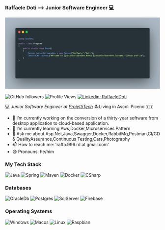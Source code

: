 ### Raffaele Doti --> Junior Software Engineer :computer:

![Raffaele-Doti](https://github.com/Raffaele-Doti/Raffaele-Doti/blob/master/profile.png "Raffaele-Doti")


![GitHub followers](https://img.shields.io/github/followers/Raffaele-Doti?label=Follow&style=social)
![Profile Views](https://gpvc.arturio.dev/Raffaele-Doti)
[![Linkedin: RaffaeleDoti](https://img.shields.io/badge/-RaffaeleDoti-blue?style=flat-square&logo=Linkedin&logoColor=white&link=https://www.linkedin.com/in/raffaele-doti-490358162/)](https://www.linkedin.com/in/raffaele-doti-490358162/)


:computer: _Junior Software Engineer at [ProiettiTech](http://www.proietti.it/)_ :desert_island:Living in Ascoli Piceno :it:


- 🔭 I’m currently working on the conversion of a thirty-year software from desktop application to cloud-based application.
- 🌱 I’m currently learning Aws,Docker,Microservices Pattern
- 💬 Ask me about Asp.Net,Java,Swagger,Docker,RabbitMq,Postman,CI/CD & QualityAssurance,Continuous Testing,Cars,Photography
- 📫 How to reach me: 'raffa.996.rd at gmail.com'
- 😄 Pronouns: he/him


### My Tech Stack 

![Java](http://img.shields.io/badge/-Java-007396?style=flat-square&logo=java&logoColor=ffffff)
![Spring](http://img.shields.io/badge/-Spring-6DB33F?style=flat-square&logo=spring&logoColor=ffffff)
![Maven](http://img.shields.io/badge/-Maven-1565c0?style=flat-square&logo=apache-maven)
![Docker](https://img.shields.io/badge/-Docker-black?style=flat-square&logo=docker)
![CSharp](https://img.shields.io/badge/-CSharp-green?style=flat-square&logo=c-sharp)

### Databases

![OracleDb](http://img.shields.io/badge/-Oracle-orange?style=flat-square&logo=oracle)
![Postgres](http://img.shields.io/badge/-PostgreSQL-purple?style=flat-square&logo=postgresql)
![SqlServer](http://img.shields.io/badge/-SqlServer-red?style=flat-square&logo=microsoft-sql-server)
![Firebase](http://img.shields.io/badge/-Firebase-green?style=flat-square&logo=firebase)

### Operating Systems 

![Windows](http://img.shields.io/badge/-Windows-007396?style=flat-square&logo=windows&logoColor=ffffff)
![Macos](http://img.shields.io/badge/-MacOs-gray?style=flat-square)
![Linux](http://img.shields.io/badge/-Linux-red?style=flat-square&logo=linux)
![Raspbian](http://img.shields.io/badge/-Raspbian-green?style=flat-square)
<!--
**Raffaele-Doti/Raffaele-Doti** is a ✨ _special_ ✨ repository because its `README.md` (this file) appears on your GitHub profile


Here are some ideas to get you started:

- 🔭 I’m currently working on ...
- 🌱 I’m currently learning ...
- 👯 I’m looking to collaborate on ...
- 🤔 I’m looking for help with ...
- 💬 Ask me about ...
- 📫 How to reach me: ...
- 😄 Pronouns: ...
- ⚡ Fun fact: ...
-->
